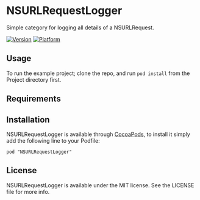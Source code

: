 # NSURLRequestLogger

Simple category for logging all details of a NSURLRequest.

[![Version](http://cocoapod-badges.herokuapp.com/v/NSURLRequestLogger/badge.png)](http://cocoadocs.org/docsets/NSURLRequestLogger)
[![Platform](http://cocoapod-badges.herokuapp.com/p/NSURLRequestLogger/badge.png)](http://cocoadocs.org/docsets/NSURLRequestLogger)

## Usage

To run the example project; clone the repo, and run `pod install` from the Project directory first.

## Requirements

## Installation

NSURLRequestLogger is available through [CocoaPods](http://cocoapods.org), to install
it simply add the following line to your Podfile:

    pod "NSURLRequestLogger"

## License

NSURLRequestLogger is available under the MIT license. See the LICENSE file for more info.

